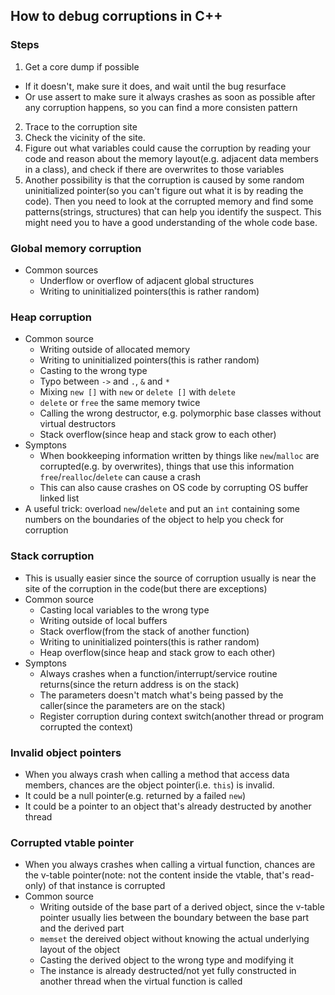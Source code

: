 ## How to debug corruptions in C++

### Steps

1. Get a core dump if possible
  * If it doesn't, make sure it does, and wait until the bug resurface
  * Or use assert to make sure it always crashes as soon as possible after any corruption happens, so you can find a more consisten pattern
2. Trace to the corruption site
3. Check the vicinity of the site.
  1. Figure out what variables could cause the corruption by reading your code and reason about the memory layout(e.g. adjacent data members in a class), and check if there are overwrites to those variables
  2. Another possibility is that the corruption is caused by some random uninitialized pointer(so you can't figure out what it is by reading the code). Then you need to look at the corrupted memory and find some patterns(strings, structures) that can help you identify the suspect. This might need you to have a good understanding of the whole code base.

### Global memory corruption

* Common sources
  * Underflow or overflow of adjacent global structures
  * Writing to uninitialized pointers(this is rather random)

### Heap corruption

* Common source
  * Writing outside of allocated memory
  * Writing to uninitialized pointers(this is rather random)
  * Casting to the wrong type
  * Typo between `->` and `.`, `&` and `*`
  * Mixing `new []` with `new` or `delete []` with `delete`
  * `delete` or `free` the same memory twice
  * Calling the wrong destructor, e.g. polymorphic base classes without virtual destructors
  * Stack overflow(since heap and stack grow to each other)
* Symptons
  * When bookkeeping information written by things like `new`/`malloc` are corrupted(e.g. by overwrites), things that use this information `free`/`realloc`/`delete` can cause a crash
  * This can also cause crashes on OS code by corrupting OS buffer linked list
* A useful trick: overload `new`/`delete` and put an `int` containing some numbers on the boundaries of the object to help you check for corruption

### Stack corruption

* This is usually easier since the source of corruption usually is near the site of the corruption in the code(but there are exceptions)
* Common source
  * Casting local variables to the wrong type
  * Writing outside of local buffers
  * Stack overflow(from the stack of another function)
  * Writing to uninitialized pointers(this is rather random)
  * Heap overflow(since heap and stack grow to each other)
* Symptons
  * Always crashes when a function/interrupt/service routine returns(since the return address is on the stack)
  * The parameters doesn't match what's being passed by the caller(since the parameters are on the stack)
  * Register corruption during context switch(another thread or program corrupted the context)

### Invalid object pointers

* When you always crash when calling a method that access data members, chances are the object pointer(i.e. `this`) is invalid.
* It could be a null pointer(e.g. returned by a failed `new`)
* It could be a pointer to an object that's already destructed by another thread

### Corrupted vtable pointer

* When you always crashes when calling a virtual function, chances are the v-table pointer(note: not the content inside the vtable, that's read-only) of that instance is corrupted
* Common source
  * Writing outside of the base part of a derived object, since the v-table pointer usually lies between the boundary between the base part and the derived part
  * `memset` the dereived object without knowing the actual underlying layout of the object
  * Casting the derived object to the wrong type and modifying it
  * The instance is already destructed/not yet fully constructed in another thread when the virtual function is called
